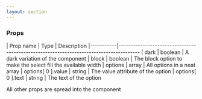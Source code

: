 ```yaml
---
layout: section
---
```


### Props

| Prop name | Type    | Description
|-----------|---------------------------------------------------------------------------------------
| dark               | boolean | A dark variation of the component
| block              | boolean | The block option to make the select fill the available width
| options            | array   | All options in a neat array
| options[ 0 ].value | string  | The value attribute of the option
| options[ 0 ].text  | string  | The text of the option


All other props are spread into the component
